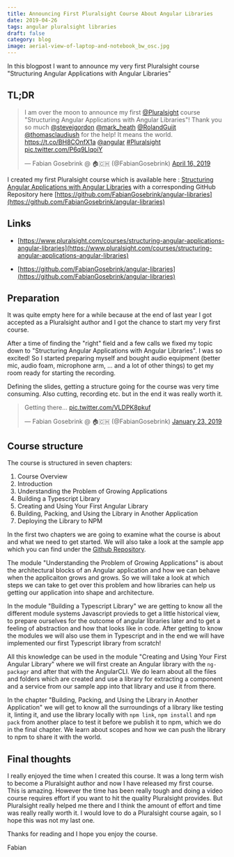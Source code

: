 ```yaml
---
title: Announcing First Pluralsight Course About Angular Libraries
date: 2019-04-26
tags: angular pluralsight libraries
draft: false
category: blog
image: aerial-view-of-laptop-and-notebook_bw_osc.jpg
---
```


In this blogpost I want to announce my very first Pluralsight course "Structuring Angular Applications with Angular Libraries"

## TL;DR

<blockquote class="twitter-tweet" data-lang="en"><p lang="en" dir="ltr">I am over the moon to announce my first <a href="https://twitter.com/pluralsight?ref_src=twsrc%5Etfw">@Pluralsight</a> course  &quot;Structuring Angular Applications with Angular Libraries&quot;! Thank you so much <a href="https://twitter.com/stevejgordon?ref_src=twsrc%5Etfw">@stevejgordon</a> <a href="https://twitter.com/mark_heath?ref_src=twsrc%5Etfw">@mark_heath</a> <a href="https://twitter.com/RolandGuijt?ref_src=twsrc%5Etfw">@RolandGuijt</a> <a href="https://twitter.com/thomasclaudiush?ref_src=twsrc%5Etfw">@thomasclaudiush</a> for the help!  It means the world. <a href="https://t.co/BH8COnfX1a">https://t.co/BH8COnfX1a</a> <a href="https://twitter.com/angular?ref_src=twsrc%5Etfw">@angular</a> <a href="https://twitter.com/hashtag/Pluralsight?src=hash&amp;ref_src=twsrc%5Etfw">#Pluralsight</a> <a href="https://t.co/P6q9LlqoiY">pic.twitter.com/P6q9LlqoiY</a></p>&mdash; Fabian Gosebrink @ 🏠🇨🇭 (@FabianGosebrink) <a href="https://twitter.com/FabianGosebrink/status/1118208188464209923?ref_src=twsrc%5Etfw">April 16, 2019</a></blockquote>
<script async src="https://platform.twitter.com/widgets.js" charset="utf-8"></script>

I created my first Pluralsight course which is available here : [Structuring Angular Applications with Angular Libraries](https://app.pluralsight.com/library/courses/structuring-angular-applications-angular-libraries/table-of-contents) with a corresponding GitHub Repository here [https://github.com/FabianGosebrink/angular-libraries](https://github.com/FabianGosebrink/angular-libraries)

## Links

- [https://www.pluralsight.com/courses/structuring-angular-applications-angular-libraries](https://www.pluralsight.com/courses/structuring-angular-applications-angular-libraries)

- [https://github.com/FabianGosebrink/angular-libraries](https://github.com/FabianGosebrink/angular-libraries)

## Preparation

It was quite empty here for a while because at the end of last year I got accepted as a Pluralsight author and I got the chance to start my very first course.

After a time of finding the "right" field and a few calls we fixed my topic down to "Structuring Angular Applications with Angular Libraries". I was so excited! So I started preparing myself and bought audio equipment (better mic, audio foam, microphone arm, ... and a lot of other things) to get my room ready for starting the recording.

Defining the slides, getting a structure going for the course was very time consuming. Also cutting, recording etc. but in the end it was really worth it.

<blockquote class="twitter-tweet" data-lang="en"><p lang="en" dir="ltr">Getting there... <a href="https://t.co/VLDPK8pkuf">pic.twitter.com/VLDPK8pkuf</a></p>&mdash; Fabian Gosebrink @ 🏠🇨🇭 (@FabianGosebrink) <a href="https://twitter.com/FabianGosebrink/status/1088110746800713728?ref_src=twsrc%5Etfw">January 23, 2019</a></blockquote>
<script async src="https://platform.twitter.com/widgets.js" charset="utf-8"></script>

## Course structure

The course is structured in seven chapters:

1. Course Overview
2. Introduction
3. Understanding the Problem of Growing Applications
4. Building a Typescript Library
5. Creating and Using Your First Angular Library
6. Building, Packing, and Using the Library in Another Application
7. Deploying the Library to NPM

In the first two chapters we are going to examine what the course is about and what we need to get started. We will also take a look at the sample app which you can find under the [Github Repository](https://github.com/FabianGosebrink/angular-libraries).

The module "Understanding the Problem of Growing Applications" is about the architectural blocks of an Angular application and how we can behave when the applicaiton grows and grows. So we will take a look at which steps we can take to get over this problem and how libraries can help us getting our application into shape and architecture.

In the module "Building a Typescript Library" we are getting to know all the different module systems Javascript provieds to get a little historical view, to prepare ourselves for the outcome of angular libraries later and to get a feeling of abstraction and how that looks like in code. After getting to know the modules we will also use them in Typescript and in the end we will have implemented our first Typescript library from scratch!

All this knowledge can be used in the module "Creating and Using Your First Angular Library" where we will first create an Angular library with the `ng-packagr` and after that with the AngularCLI. We do learn about all the files and folders which are created and use a library for extracting a component and a service from our sample app into that library and use it from there.

In the chapter "Building, Packing, and Using the Library in Another Application" we will get to know all the surroundings of a library like testing it, linting it, and use the library locally with `npm link`, `npm install` and `npm pack` from another place to test it before we publish it to npm, which we do in the final chapter. We learn about scopes and how we can push the library to npm to share it with the world.

## Final thoughts

I really enjoyed the time when I created this course. It was a long term wish to become a Pluralsight author and now I have released my first course. This is amazing. However the time has been really tough and doing a video course requires effort if you want to hit the quality Pluralsight provides. But Pluralsight really helped me there and I think the amount of effort and time was really really worth it. I would love to do a Pluralsight course again, so I hope this was not my last one.

Thanks for reading and I hope you enjoy the course.

Fabian
